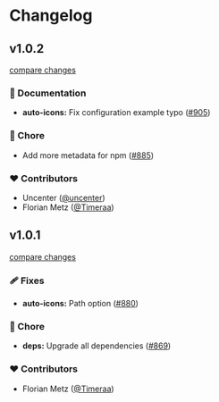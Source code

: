 # Changelog

## v1.0.2

[compare changes](https://github.com/wxt-dev/wxt/compare/auto-icons-v1.0.1...auto-icons-v1.0.2)

### 📖 Documentation

- **auto-icons:** Fix configuration example typo ([#905](https://github.com/wxt-dev/wxt/pull/905))

### 🏡 Chore

- Add more metadata for npm ([#885](https://github.com/wxt-dev/wxt/pull/885))

### ❤️ Contributors

- Uncenter ([@uncenter](http://github.com/uncenter))
- Florian Metz ([@Timeraa](http://github.com/Timeraa))

## v1.0.1

[compare changes](https://github.com/wxt-dev/wxt/compare/auto-icons-v1.0.0...auto-icons-v1.0.1)

### 🩹 Fixes

- **auto-icons:** Path option ([#880](https://github.com/wxt-dev/wxt/pull/880))

### 🏡 Chore

- **deps:** Upgrade all dependencies ([#869](https://github.com/wxt-dev/wxt/pull/869))

### ❤️ Contributors

- Florian Metz ([@Timeraa](http://github.com/Timeraa))